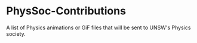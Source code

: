 # PhysSoc-Contributions

A list of Physics animations or GiF files that will be sent to UNSW's Physics society. 
